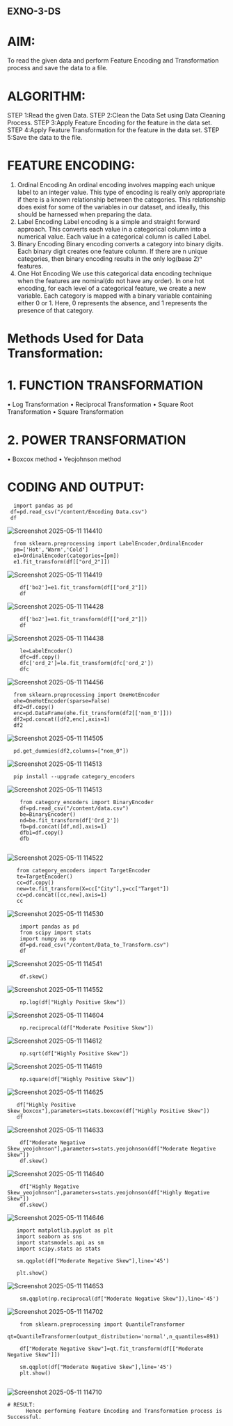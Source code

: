## EXNO-3-DS

# AIM:
To read the given data and perform Feature Encoding and Transformation process and save the data to a file.

# ALGORITHM:
STEP 1:Read the given Data.
STEP 2:Clean the Data Set using Data Cleaning Process.
STEP 3:Apply Feature Encoding for the feature in the data set.
STEP 4:Apply Feature Transformation for the feature in the data set.
STEP 5:Save the data to the file.

# FEATURE ENCODING:
1. Ordinal Encoding
An ordinal encoding involves mapping each unique label to an integer value. This type of encoding is really only appropriate if there is a known relationship between the categories. This relationship does exist for some of the variables in our dataset, and ideally, this should be harnessed when preparing the data.
2. Label Encoding
Label encoding is a simple and straight forward approach. This converts each value in a categorical column into a numerical value. Each value in a categorical column is called Label.
3. Binary Encoding
Binary encoding converts a category into binary digits. Each binary digit creates one feature column. If there are n unique categories, then binary encoding results in the only log(base 2)ⁿ features.
4. One Hot Encoding
We use this categorical data encoding technique when the features are nominal(do not have any order). In one hot encoding, for each level of a categorical feature, we create a new variable. Each category is mapped with a binary variable containing either 0 or 1. Here, 0 represents the absence, and 1 represents the presence of that category.

# Methods Used for Data Transformation:
  # 1. FUNCTION TRANSFORMATION
• Log Transformation
• Reciprocal Transformation
• Square Root Transformation
• Square Transformation
  # 2. POWER TRANSFORMATION
• Boxcox method
• Yeojohnson method

# CODING AND OUTPUT:
      import pandas as pd
     df=pd.read_csv("/content/Encoding Data.csv")
     df


  ![Screenshot 2025-05-11 114410](https://github.com/user-attachments/assets/e805836c-40c8-4aae-bc48-f756e016d4c1)



  ~~~
    from sklearn.preprocessing import LabelEncoder,OrdinalEncoder
    pm=['Hot','Warm','Cold']
    e1=OrdinalEncoder(categories=[pm])
    e1.fit_transform(df[["ord_2"]])
~~~
 ![Screenshot 2025-05-11 114419](https://github.com/user-attachments/assets/afd232c6-0cf4-4202-8352-755f4f6ce0b3)




~~~
    df['bo2']=e1.fit_transform(df[["ord_2"]])
    df
~~~

 ![Screenshot 2025-05-11 114428](https://github.com/user-attachments/assets/9bb4f0fe-1d6d-45b2-a06d-8e594ee697d8)


~~~
    df['bo2']=e1.fit_transform(df[["ord_2"]])
    df
~~~
  ![Screenshot 2025-05-11 114438](https://github.com/user-attachments/assets/20feb9d2-e813-45c3-8886-3dc982779906)


~~~
    le=LabelEncoder()
    dfc=df.copy()
    dfc['ord_2']=le.fit_transform(dfc['ord_2'])
    dfc
~~~
  ![Screenshot 2025-05-11 114456](https://github.com/user-attachments/assets/cdefe1af-ab06-49f7-8ba4-a17fc61391c9)

  ~~~
    from sklearn.preprocessing import OneHotEncoder
    ohe=OneHotEncoder(sparse=False)
    df2=df.copy()
    enc=pd.DataFrame(ohe.fit_transform(df2[['nom_0']]))
    df2=pd.concat([df2,enc],axis=1)
    df2
~~~

  ![Screenshot 2025-05-11 114505](https://github.com/user-attachments/assets/589f3116-a3e4-481e-90e6-105618bd9155)


  ~~~
    pd.get_dummies(df2,columns=["nom_0"])
~~~

 ![Screenshot 2025-05-11 114513](https://github.com/user-attachments/assets/6d4b3246-fd50-4e50-aee1-30f5646cb67e)


  ~~~
    pip install --upgrade category_encoders
  ~~~

  ![Screenshot 2025-05-11 114513](https://github.com/user-attachments/assets/88407b0a-8f82-4dac-b535-09df6d85d8b9)


~~~
    from category_encoders import BinaryEncoder
    df=pd.read_csv("/content/data.csv")
    be=BinaryEncoder()
    nd=be.fit_transform(df['Ord_2'])
    fb=pd.concat([df,nd],axis=1)
    dfb1=df.copy()
    dfb
 
 ~~~

 ![Screenshot 2025-05-11 114522](https://github.com/user-attachments/assets/9e4cf070-d6e1-45be-8d68-bd1149779201)


 ~~~
    from category_encoders import TargetEncoder
    te=TargetEncoder()
    cc=df.copy()
    new=te.fit_transform(X=cc["City"],y=cc["Target"])
    cc=pd.concat([cc,new],axis=1)
    cc
~~~

 ![Screenshot 2025-05-11 114530](https://github.com/user-attachments/assets/526744a6-5832-4555-953a-54fd91ccb8e3)


~~~
    import pandas as pd
    from scipy import stats
    import numpy as np
    df=pd.read_csv("/content/Data_to_Transform.csv")
    df
~~~

  ![Screenshot 2025-05-11 114541](https://github.com/user-attachments/assets/0f9cd149-cd6e-4687-a123-874f7ca84f9e)

~~~
    df.skew()
~~~

 ![Screenshot 2025-05-11 114552](https://github.com/user-attachments/assets/d27b4a88-4058-47ad-95f6-cef964347612)


~~~
    np.log(df["Highly Positive Skew"])
~~~

 ![Screenshot 2025-05-11 114604](https://github.com/user-attachments/assets/92fcaf24-9006-4e7a-b75c-e3071953c96e)


~~~
    np.reciprocal(df["Moderate Positive Skew"])
~~~

  ![Screenshot 2025-05-11 114612](https://github.com/user-attachments/assets/912b478f-cdf3-48be-a8da-65c280ce5402)


~~~
    np.sqrt(df["Highly Positive Skew"])
~~~

  ![Screenshot 2025-05-11 114619](https://github.com/user-attachments/assets/072d2a54-d3aa-4db1-aabe-6a8c7786ded8)

~~~
    np.square(df["Highly Positive Skew"])
~~~

  ![Screenshot 2025-05-11 114625](https://github.com/user-attachments/assets/cf5e5dc3-5ca5-4672-b4b9-21a8ac994f4a)


~~~
   df["Highly Positive Skew_boxcox"],parameters=stats.boxcox(df["Highly Positive Skew"])
   df
~~~

  ![Screenshot 2025-05-11 114633](https://github.com/user-attachments/assets/2e514398-4360-4a17-9762-49dacbc7402e)


~~~
    df["Moderate Negative Skew_yeojohnson"],parameters=stats.yeojohnson(df["Moderate Negative Skew"])
    df.skew()
~~~

  ![Screenshot 2025-05-11 114640](https://github.com/user-attachments/assets/d4b5f6d5-4493-434b-8ecb-fd07f43730cc)


~~~
    df["Highly Negative Skew_yeojohnson"],parameters=stats.yeojohnson(df["Highly Negative Skew"])
    df.skew()

~~~
  ![Screenshot 2025-05-11 114646](https://github.com/user-attachments/assets/7c9163c6-c715-4725-a77a-7b033d78b379)


~~~
   import matplotlib.pyplot as plt
   import seaborn as sns
   import statsmodels.api as sm
   import scipy.stats as stats

   sm.qqplot(df["Moderate Negative Skew"],line='45')

   plt.show()
  ~~~

  ![Screenshot 2025-05-11 114653](https://github.com/user-attachments/assets/d9abc742-a282-4160-99c3-ffa1f07bd23a)


~~~
    sm.qqplot(np.reciprocal(df["Moderate Negative Skew"]),line='45')
~~~

  ![Screenshot 2025-05-11 114702](https://github.com/user-attachments/assets/07f0178a-5fc5-48e4-8585-60686603431a)


~~~
    from sklearn.preprocessing import QuantileTransformer
    qt=QuantileTransformer(output_distribution='normal',n_quantiles=891)

    df["Moderate Negative Skew"]=qt.fit_transform(df[["Moderate Negative Skew"]])

    sm.qqplot(df["Moderate Negative Skew"],line='45')
    plt.show()
    
~~~

  ![Screenshot 2025-05-11 114710](https://github.com/user-attachments/assets/bc3d7f6f-f35b-46d1-a375-26e0a3077ebc)

~~~
# RESULT:
      Hence performing Feature Encoding and Transformation process is Successful.

       
